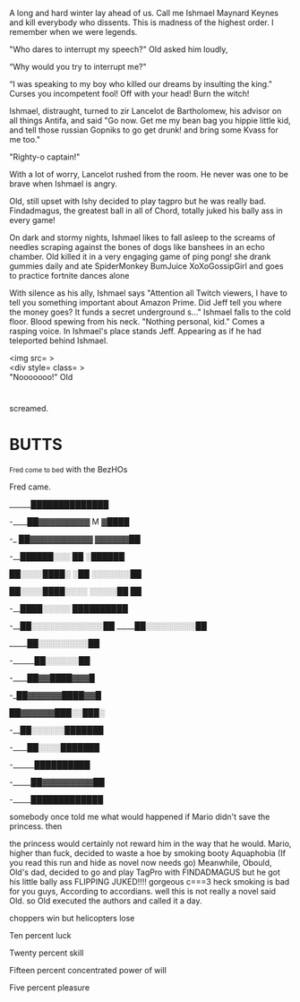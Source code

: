 A long and hard winter lay ahead of us. Call me Ishmael Maynard Keynes and kill everybody who dissents. This is madness of the highest order. I remember when we were legends. 

 "Who dares to interrupt my speech?" Old asked him loudly, 

 “Why would you try to interrupt me?" 

 “I was speaking to my boy who killed our dreams by insulting the king." Curses you incompetent fool! Off with your head! Burn the witch! 

 Ishmael, distraught, turned to zir Lancelot de Bartholomew, his advisor on all things Antifa, and said "Go now. Get me my bean bag you hippie little kid, and tell those russian Gopniks to go get drunk! and bring some Kvass for me too." 

 "Righty-o captain!" 

 With a lot of worry, Lancelot rushed from the room. He never was one to be brave when Ishmael is angry. 

 Old, still upset with Ishy decided to play tagpro but he was really bad. Findadmagus, the greatest ball in all of Chord, totally juked his bally ass in every game! 

 On dark and stormy nights, Ishmael likes to fall asleep to the screams of needles scraping against the bones of dogs like banshees in an echo chamber. Old killed it in a very engaging game of ping pong! she drank gummies daily and ate SpiderMonkey BumJuice XoXoGossipGirl and goes to practice fortnite dances alone 

 With silence as his ally, Ishmael says "Attention all Twitch viewers, I have to tell you something important about Amazon Prime. Did Jeff tell you where the money goes? It funds a secret underground s..." Ishmael falls to the cold floor. Blood spewing from his neck. "Nothing personal, kid." Comes a rasping voice. In Ishmael's place stands Jeff. Appearing as if he had teleported behind Ishmael. <br> <div> <img src= ></div> <div style= class= ></div> <div /> <div /> "Nooooooo!" Old <h1> </h1> <span class="blinker"> screamed.</span> <h1>BUTTS</h1> <small>Fred come to bed</small> with the BezHOs 

 Fred came. 

 

 ______██████████████ 

 -____██▓▓▓▓▓▓▓▓▓ M ▓████ 

 -_ ██▓▓▓▓▓▓▓▓▓▓▓ ▓▓▓▓▓▓██ 

 -__██████░░░ ██ ░██████ 

 ██░░░░████░ ░██ ░░░░░░░██ 

 ██░░░░████░░░░ ░░░░░██ ██ 

 -__████░░░░░ ██████████ 

 -__██░░░░░░░░░░░░░██ _____██░░░░░░░░░██ 

 _____██░░░░░░░░░██ 

 -______██░░░░░░██ 

 -____██▓▓████▓▓▓█ 

 -_██▓▓▓▓▓▓████▓▓█ 

 ██▓▓▓▓▓▓███░░███░ 

 -__██░░░░░░███████ 

 -____██░░░░███████ 

 -______██████████ 

 -_____██▓▓▓▓▓▓▓▓▓██ 

 -_____█████████████ 

 

 somebody once told me what would happened if Mario didn't save the princess. then 

 the princess would certainly not reward him in the way that he would. Mario, higher than fuck, decided to waste a hoe by smoking booty Aquaphobia (If you read this run and hide as novel now needs go) Meanwhile, Obould, Old's dad, decided to go and play TagPro with FINDADMAGUS but he got his little bally ass FLIPPING JUKED!!!! gorgeous c===3 heck smoking is bad for you guys, According to accordians. well this is not really a novel said Old. so Old executed the authors and called it a day. 

 

 choppers win but helicopters lose 

 

 Ten percent luck 

 Twenty percent skill 

 Fifteen percent concentrated power of will 

 Five percent pleasure 